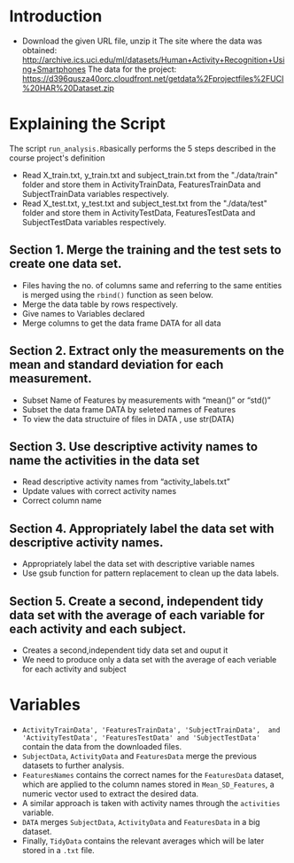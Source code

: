 # Introduction
* Download the given URL file, unzip it
  The site where the data was obtained:
  http://archive.ics.uci.edu/ml/datasets/Human+Activity+Recognition+Using+Smartphones
  The data for the project:
  https://d396qusza40orc.cloudfront.net/getdata%2Fprojectfiles%2FUCI%20HAR%20Dataset.zip

# Explaining the Script
The script `run_analysis.R`basically performs the 5 steps described in the course project's definition
* Read X_train.txt, y_train.txt and subject_train.txt from the "./data/train" folder and store them in ActivityTrainData, FeaturesTrainData and SubjectTrainData variables respectively.
* Read X_test.txt, y_test.txt and subject_test.txt from the "./data/test" folder and store them in ActivityTestData, FeaturesTestData and SubjectTestData variables respectively.

## Section 1. Merge the training and the test sets to create one data set.
* Files having the no. of columns same and referring to the same entities is merged using the `rbind()` function as seen below.
* Merge the data table by rows respectively.
* Give names to Variables declared
* Merge columns to get the data frame DATA for all data

## Section 2. Extract only the measurements on the mean and standard deviation for each measurement.
* Subset Name of Features by measurements with “mean()” or “std()”
* Subset the data frame DATA by seleted names of Features
* To view the data structuire of files in DATA , use str(DATA)

## Section 3. Use descriptive activity names to name the activities in the data set
* Read descriptive activity names from “activity_labels.txt”
* Update values with correct activity names
* Correct column name

## Section 4. Appropriately label the data set with descriptive activity names.
* Appropriately label the data set with descriptive variable names
* Use gsub function for pattern replacement to clean up the data labels.

## Section 5. Create a second, independent tidy data set with the average of each variable for each activity and each subject.
* Creates a second,independent tidy data set and ouput it
* We need to produce only a data set with the average of each veriable for each activity and subject

# Variables

* `ActivityTrainData', 'FeaturesTrainData', 'SubjectTrainData',  and 'ActivityTestData', 'FeaturesTestData' and 'SubjectTestData'` contain the data from the downloaded files.
* `SubjectData`, `ActivityData` and `FeaturesData` merge the previous datasets to further analysis.
* `FeaturesNames` contains the correct names for the `FeaturesData` dataset, which are applied to the column names stored in `Mean_SD_Features`, a numeric vector used to extract the desired data.
* A similar approach is taken with activity names through the `activities` variable.
* `DATA` merges `SubjectData`, `ActivityData` and `FeaturesData` in a big dataset.
* Finally, `TidyData` contains the relevant averages which will be later stored in a `.txt` file.
